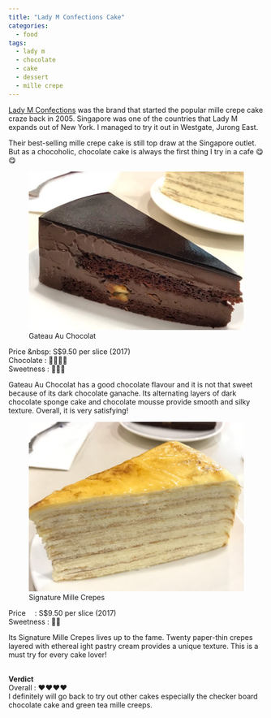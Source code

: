 ```yaml
---
title: "Lady M Confections Cake"
categories:
  - food
tags:
  - lady m
  - chocolate
  - cake
  - dessert
  - mille crepe
---
```


[Lady M Confections](http://www.ladym.com.sg/) was the brand that started the popular mille crepe cake craze back in 2005. Singapore was one of the countries that Lady M expands out of New York. I managed to try it out in Westgate, Jurong East. <br/>

Their best-selling mille crepe cake is still top draw at the Singapore outlet. But as a chocoholic, chocolate cake is always the first thing I try in a cafe :yum::yum:

<figure>
  <a href="/assets/images/post/2017-11-12-lady-m-cake/ChocolateCake.jpg"><img src="/assets/images/post/2017-11-12-lady-m-cake/ChocolateCake.jpg"></a>
  <figcaption>Gateau Au Chocolat </figcaption>
</figure>

Price &nbsp: S$9.50 per slice (2017) <br/> 
Chocolate : :chocolate_bar::chocolate_bar::chocolate_bar::chocolate_bar: <br/>
Sweetness : :candy::candy::candy: <br/>

Gateau Au Chocolat has a good chocolate flavour and it is not that sweet because of its dark chocolate ganache. Its alternating layers of dark chocolate sponge cake and chocolate mousse provide smooth and silky texture. Overall, it is very satisfying! <br/>

<figure>
  <a href="/assets/images/post/2017-11-12-lady-m-cake/SignatureCake.jpg"><img src="/assets/images/post/2017-11-12-lady-m-cake/SignatureCake.jpg"></a>
  <figcaption>Signature Mille Crepes </figcaption>
</figure>

Price &emsp;: S$9.50 per slice (2017) <br/>
Sweetness : :candy::candy: <br/>

Its Signature Mille Crepes lives up to the fame. Twenty paper-thin crepes layered with ethereal ight pastry cream provides a unique texture. This is a must try for every cake lover! <br/><br/>




**Verdict** <br/>
Overall : :heart::heart::heart::heart:  <br/>
I definitely will go back to try out other cakes especially the checker board chocolate cake and green tea mille creeps. 






